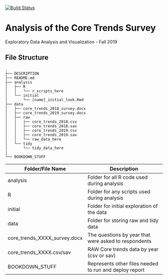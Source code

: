 [![Build Status](https://travis-ci.org/mbmackenzie/edav-f19-final.svg?branch=master)](https://travis-ci.org/mbmackenzie/edav-f19-final)

# Analysis of the Core Trends Survey

Exploratory Data Analysis and Visualization - Fall 2019

## File Structure

```
.
├── DESCRIPTION
├── README.md
├── analysis
│   ├── R
│   │   └── r_scripts_here
│   └── initial
│       └── [name]_initial_look.Rmd
├── data
│   ├── core_trends_2018_survey.docx
│   ├── core_trends_2019_survey.docx
│   ├── raw
│   │   ├── core_trends_2018.csv
│   │   ├── core_trends_2018.sav
│   │   ├── core_trends_2019.csv
│   │   ├── core_trends_2019.sav
│   │   └── raw_data_here
│   └── tidy
│       └── tidy_data_here
|
└── BOOKDOWN_STUFF
```

| Folder/File Name             | Description                                            |
|------------------------------|--------------------------------------------------------|
| analysis                     | Folder for all R code used during analysis             |
| R                            | Folder for any scripts used during analysis            |
| initial                      | Folder for initial exploration of the data             |
| data                         | Folder for storing raw and tidy data                   |
| core_trends_XXXX_survey.docx | The questions by year that were asked to respondents   |
| core_trends_XXXX.csv/sav     | RAW Core trends data by year (csv or sav)              |
| BOOKDOWN_STUFF               | Represents other files needed to run and deploy report |

